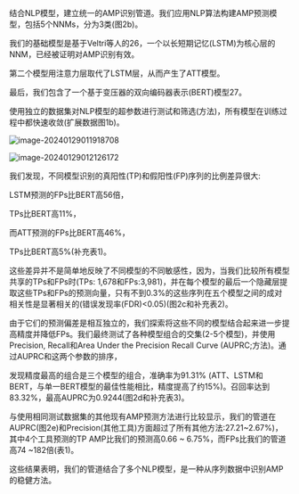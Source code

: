 结合NLP模型，建立统一的AMP识别管道。我们应用NLP算法构建AMP预测模型，包括5个NNMs，分为3类(图2b)。

我们的基础模型是基于Veltri等人的26，一个以长短期记忆(LSTM)为核心层的NNM，已经被证明对AMP识别有效。

第二个模型用注意力层取代了LSTM层，从而产生了ATT模型。

最后，我们包含了一个基于变压器的双向编码器表示(BERT)模型27。

使用独立的数据集对NLP模型的超参数进行测试和筛选(方法)，所有模型在训练过程中都快速收敛(扩展数据图1b)。



![image-20240129011918708](C:\Users\Lenovo\AppData\Roaming\Typora\typora-user-images\image-20240129011918708.png)

![image-20240129012126172](C:\Users\Lenovo\AppData\Roaming\Typora\typora-user-images\image-20240129012126172.png)

我们发现，不同模型识别的真阳性(TP)和假阳性(FP)序列的比例差异很大:

LSTM预测的FPs比BERT高56倍，

TPs比BERT高11%，

而ATT预测的FPs比BERT高46%，

TPs比BERT高5%(补充表1)。

这些差异并不是简单地反映了不同模型的不同敏感性，因为，当我们比较所有模型共享的TPs和FPs时(TPs: 1,678和FPs:3,981)，并在每个模型的最后一个隐藏层提取这些TPs和FPs的预测向量，只有不到0.3%的这些序列在五个模型之间的成对相关性是显著相关的(错误发现率(FDR)<0.05)(图2c和补充表2)。



由于它们的预测偏差是相互独立的，我们探索将这些不同的模型结合起来进一步提高精度并降低FPs。我们最终测试了各种模型组合的交集(2-5个模型)，并使用Precision, Recall和Area Under the Precision Recall Curve (AUPRC;方法)。通过AUPRC和这两个参数的排序，

发现精度最高的组合是三个模型的组合，准确率为91.31% (ATT、LSTM和BERT，与单一BERT模型的最佳性能相比，精度提高了约15%)。召回率达到83.32%，最高AUPRC为0.9244(图2d和补充表3)。

与使用相同测试数据集的其他现有AMP预测方法进行比较显示，我们的管道在AUPRC(图2e)和Precision(其他工具)方面超过了所有其他方法:27.21~2.67%)，其中4个工具预测的TP AMP比我们的预测高0.66 ~ 6.75%，而FPs比我们的管道高74 ~182倍(表1)。

这些结果表明，我们的管道结合了多个NLP模型，是一种从序列数据中识别AMP的稳健方法。